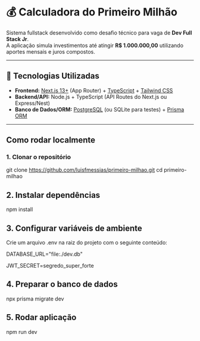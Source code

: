 # 💰 Calculadora do Primeiro Milhão

Sistema fullstack desenvolvido como desafio técnico para vaga de **Dev Full Stack Jr**.  
A aplicação simula investimentos até atingir **R$ 1.000.000,00** utilizando aportes mensais e juros compostos.

---

## 🚀 Tecnologias Utilizadas
- **Frontend:** [Next.js 13+](https://nextjs.org/) (App Router) + [TypeScript](https://www.typescriptlang.org/) + [Tailwind CSS](https://tailwindcss.com/)  
- **Backend/API:** Node.js + TypeScript (API Routes do Next.js ou Express/Nest)  
- **Banco de Dados/ORM:** [PostgreSQL](https://www.postgresql.org/) (ou SQLite para testes) + [Prisma ORM](https://www.prisma.io/)  

---

##  Como rodar localmente

### 1. Clonar o repositório

git clone https://github.com/luisfmessias/primeiro-milhao.git
cd primeiro-milhao

## 2. Instalar dependências

npm install

## 3. Configurar variáveis de ambiente

Crie um arquivo .env na raiz do projeto com o seguinte conteúdo:

DATABASE_URL="file:./dev.db"

JWT_SECRET=segredo_super_forte

## 4. Preparar o banco de dados

npx prisma migrate dev

## 5. Rodar aplicação

npm run dev
